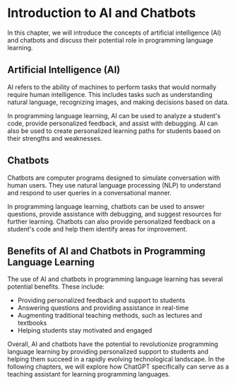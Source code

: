 # Introduction to AI and Chatbots

In this chapter, we will introduce the concepts of artificial intelligence (AI) and chatbots and discuss their potential role in programming language learning.

Artificial Intelligence (AI)
----------------------------

AI refers to the ability of machines to perform tasks that would normally require human intelligence. This includes tasks such as understanding natural language, recognizing images, and making decisions based on data.

In programming language learning, AI can be used to analyze a student's code, provide personalized feedback, and assist with debugging. AI can also be used to create personalized learning paths for students based on their strengths and weaknesses.

Chatbots
--------

Chatbots are computer programs designed to simulate conversation with human users. They use natural language processing (NLP) to understand and respond to user queries in a conversational manner.

In programming language learning, chatbots can be used to answer questions, provide assistance with debugging, and suggest resources for further learning. Chatbots can also provide personalized feedback on a student's code and help them identify areas for improvement.

Benefits of AI and Chatbots in Programming Language Learning
------------------------------------------------------------

The use of AI and chatbots in programming language learning has several potential benefits. These include:

* Providing personalized feedback and support to students
* Answering questions and providing assistance in real-time
* Augmenting traditional teaching methods, such as lectures and textbooks
* Helping students stay motivated and engaged

Overall, AI and chatbots have the potential to revolutionize programming language learning by providing personalized support to students and helping them succeed in a rapidly evolving technological landscape. In the following chapters, we will explore how ChatGPT specifically can serve as a teaching assistant for learning programming languages.


